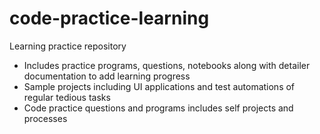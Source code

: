# code-practice-learning
Learning practice repository

- Includes practice programs, questions, notebooks along with detailer documentation to add learning progress
- Sample projects including UI applications and test automations of regular tedious tasks
- Code practice questions and programs includes self projects and processes
